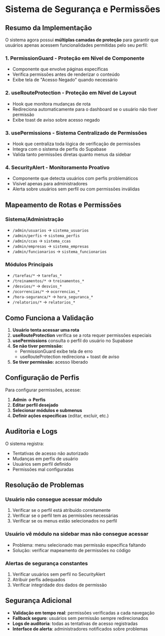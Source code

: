 # Sistema de Segurança e Permissões

## Resumo da Implementação

O sistema agora possui **múltiplas camadas de proteção** para garantir que usuários apenas acessem funcionalidades permitidas pelo seu perfil:

### 1. **PermissionGuard** - Proteção em Nível de Componente
- Componente que envolve páginas específicas
- Verifica permissões antes de renderizar o conteúdo
- Exibe tela de "Acesso Negado" quando necessário

### 2. **useRouteProtection** - Proteção em Nível de Layout
- Hook que monitora mudanças de rota
- Redireciona automaticamente para o dashboard se o usuário não tiver permissão
- Exibe toast de aviso sobre acesso negado

### 3. **usePermissions** - Sistema Centralizado de Permissões
- Hook que centraliza toda lógica de verificação de permissões
- Integra com o sistema de perfis do Supabase
- Valida tanto permissões diretas quanto menus da sidebar

### 4. **SecurityAlert** - Monitoramento Proativo
- Componente que detecta usuários com perfis problemáticos
- Visível apenas para administradores
- Alerta sobre usuários sem perfil ou com permissões inválidas

## Mapeamento de Rotas e Permissões

### Sistema/Administração
- `/admin/usuarios` → `sistema_usuarios`
- `/admin/perfis` → `sistema_perfis`
- `/admin/ccas` → `sistema_ccas`
- `/admin/empresas` → `sistema_empresas`
- `/admin/funcionarios` → `sistema_funcionarios`

### Módulos Principais
- `/tarefas/*` → `tarefas_*`
- `/treinamentos/*` → `treinamentos_*`
- `/desvios/*` → `desvios_*`
- `/ocorrencias/*` → `ocorrencias_*`
- `/hora-seguranca/*` → `hora_seguranca_*`
- `/relatorios/*` → `relatorios_*`

## Como Funciona a Validação

1. **Usuário tenta acessar uma rota**
2. **useRouteProtection** verifica se a rota requer permissões especiais
3. **usePermissions** consulta o perfil do usuário no Supabase
4. **Se não tiver permissão:**
   - PermissionGuard exibe tela de erro
   - useRouteProtection redireciona + toast de aviso
5. **Se tiver permissão:** acesso liberado

## Configuração de Perfis

Para configurar permissões, acesse:
1. **Admin → Perfis**
2. **Editar perfil desejado**
3. **Selecionar módulos e submenus**
4. **Definir ações específicas** (editar, excluir, etc.)

## Auditoria e Logs

O sistema registra:
- Tentativas de acesso não autorizado
- Mudanças em perfis de usuário
- Usuários sem perfil definido
- Permissões mal configuradas

## Resolução de Problemas

### Usuário não consegue acessar módulo
1. Verificar se o perfil está atribuído corretamente
2. Verificar se o perfil tem as permissões necessárias
3. Verificar se os menus estão selecionados no perfil

### Usuário vê módulo na sidebar mas não consegue acessar
- Problema: menu selecionado mas permissão específica faltando
- Solução: verificar mapeamento de permissões no código

### Alertas de segurança constantes
1. Verificar usuários sem perfil no SecurityAlert
2. Atribuir perfis adequados
3. Verificar integridade dos dados de permissão

## Segurança Adicional

- **Validação em tempo real**: permissões verificadas a cada navegação
- **Fallback seguro**: usuários sem permissão sempre redirecionados
- **Logs de auditoria**: todas as tentativas de acesso registradas
- **Interface de alerta**: administradores notificados sobre problemas